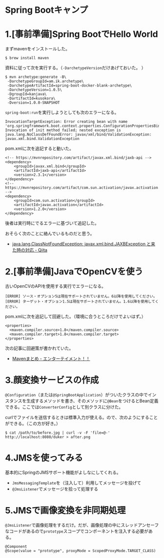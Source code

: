 # Spring Bootキャンプ

# 1.[事前準備]Spring BootでHello World

まずmavenをインストールした。

```
$ brew install maven
```

資料に従って次を実行する。（`-DarchetypeVersion`だけあげておいた。 ）

```
$ mvn archetype:generate -B\
 -DarchetypeGroupId=am.ik.archetype\
 -DarchetypeArtifactId=spring-boot-docker-blank-archetype\
 -DarchetypeVersion=1.0.5\
 -DgroupId=kanjava\
 -DartifactId=kusokora\
 -Dversion=1.0.0-SNAPSHOT
```

`spring-boot:run`を実行しようとしても次のエラーになる。

```
InvocationTargetException: Error creating bean with name 'org.springframework.boot.context.properties.ConfigurationPropertiesBindingPostProcessor': Invocation of init method failed; nested exception is java.lang.NoClassDefFoundError: javax/xml/bind/ValidationException: javax.xml.bind.ValidationException
```

pom.xmlに次を追記すると動いた。

```
<!-- https://mvnrepository.com/artifact/javax.xml.bind/jaxb-api -->
<dependency>
    <groupId>javax.xml.bind</groupId>
    <artifactId>jaxb-api</artifactId>
    <version>2.3.1</version>
</dependency>
<!-- https://mvnrepository.com/artifact/com.sun.activation/javax.activation -->
<dependency>
    <groupId>com.sun.activation</groupId>
    <artifactId>javax.activation</artifactId>
    <version>1.2.0</version>
</dependency>
```

後者は実行時にでるエラーに基づいて追記した。

おそらく次のことに絡んでいるものだと思う。

- [java.lang.ClassNotFoundException: javax.xml.bind.JAXBException と来た時の対応 - Qiita]( https://qiita.com/ukiuni@github/items/bf6b14e9aa1090ec4a75)

# 2.[事前準備]JavaでOpenCVを使う

古いOpenCVのAPIを使用する実行でエラーになる。

```
[ERROR] ソース・オプション5は現在サポートされていません。6以降を使用してください。
[ERROR] ターゲット・オプション1.5は現在サポートされていません。1.6以降を使用してください。
```

pom.xmlに次を追記して回避した。（環境に合うところだけでよいはず。）

```
<properties>
  <maven.compiler.source>1.8</maven.compiler.source>
  <maven.compiler.target>1.8</maven.compiler.target>
</properties>
```

次の記事に回避策が書かれていた。

- [Mavenまとめ - エンターテイメント！！](http://suzaku-tec.hatenadiary.jp/entry/2017/11/05/145747)

# 3.顔変換サービスの作成

`@Configuration`（または`@SpringBootApplication`）がついたクラスの中でインスタンスを生成するメソッドを書き、そのメソッドに`@Bean`をつけるとBean定義できる。ここでは`ConverterConfig`として別クラスに分けた。

curlでファイルを送信するときは標準入力が使える。ので、次のようにすることができる。（この方が好き。）

```
$ cat /path/to/before.jpg | curl -v -F 'file=@-' http://localhost:8080/duker > after.png
```

# 4.JMSを使ってみる

基本的にSpringのJMSサポート機能がよしなにしてくれる。

- `JmsMessagingTemplate`を（注入して）利用してメッセージを投げて
- `@JmsListener`でメッセージを拾って処理する

# 5.JMSで画像変換を非同期処理

`@JmsListener`で画像処理をするだけ。だが、画像処理の中にスレッドアンセーフなコードがあるので`prototype`スコープでコンポーネントを注入する必要がある。

```
@Component
@Scope(value = "prototype", proxyMode = ScopedProxyMode.TARGET_CLASS)
```